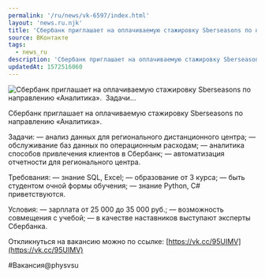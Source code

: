 ```yaml
---
permalink: '/ru/news/vk-6597/index.html'
layout: 'news.ru.njk'
title: 'Сбербанк приглашает на оплачиваемую стажировку Sberseasons по направлению «Аналитика».   Задачи…'
source: ВКонтакте
tags:
  - news_ru
description: 'Сбербанк приглашает на оплачиваемую стажировку Sberseasons по направлению «Аналитика».   Задачи…'
updatedAt: 1572516060
---
```

![Сбербанк приглашает на оплачиваемую стажировку Sberseasons по направлению «Аналитика».   Задачи…](https://sun9-37.userapi.com/impf/c858436/v858436831/bd91b/DDhgF8qBr4E.jpg?size=1280x900&quality=96&proxy=1&sign=82638598b77c709111060dc4e40a5b43&c_uniq_tag=rqMevdUtmSmYioY3i5C66sZy5yNSA3ppZwHK3fYColo&type=album)

Сбербанк приглашает на оплачиваемую стажировку Sberseasons по направлению «Аналитика».

Задачи:
— анализ данных для регионального дистанционного центра;
— обслуживание баз данных по операционным расходам;
— аналитика способов привлечения клиентов в Сбербанк;
— автоматизация отчетности для регионального центра.

Требования:
— знание SQL, Excel;
— образование от 3 курса;
— быть студентом очной формы обучения;
— знание Python, C# приветствуются.

Условия:
— зарплата от 25 000 до 35 000 руб.;
— возможность совмещения с учебой;
— в качестве наставников выступают эксперты Сбербанка.

Откликнуться на вакансию можно по ссылке: [https://vk.cc/95UIMV](https://vk.cc/95UIMV)

#Вакансия@physvsu
